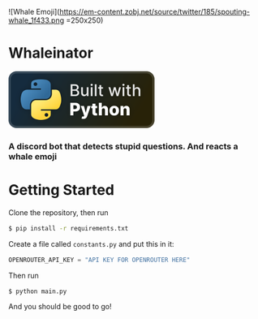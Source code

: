 ![Whale Emoji](https://em-content.zobj.net/source/twitter/185/spouting-whale_1f433.png =250x250)

# Whaleinator
![Built with Python](assets/README/python_vector.svg)

### A discord bot that detects stupid questions. And reacts a whale emoji

# Getting Started
Clone the repository, then run 
```bash
$ pip install -r requirements.txt
```

Create a file called ``constants.py`` and put this in it:

```py
OPENROUTER_API_KEY = "API KEY FOR OPENROUTER HERE"
```

Then run

```bash
$ python main.py
```
And you should be good to go!